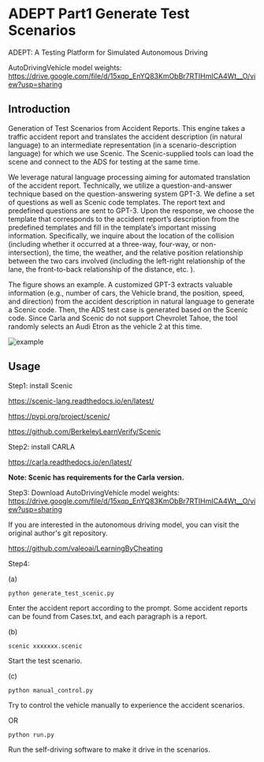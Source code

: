 # ADEPT Part1 Generate Test Scenarios
ADEPT: A Testing Platform for Simulated Autonomous Driving

AutoDrivingVehicle model weights:
https://drive.google.com/file/d/15xqp_EnYQ83KmObBr7RTIHmICA4Wt__O/view?usp=sharing

## Introduction

Generation of Test Scenarios from Accident Reports. This engine takes a traffic accident report and translates the accident description (in natural language) to an intermediate representation (in a scenario-description language) for which we use Scenic. The Scenic-supplied tools can load the scene and connect to the ADS for testing at the same time. 

We leverage natural language processing aiming for automated translation of the accident report. Technically, we utilize a question-and-answer technique based on the question-answering system GPT-3. We define a set of questions as well as Scenic code templates. The report text and predefined questions are sent to GPT-3. Upon the response, we choose the template that corresponds to the accident report’s description from the predefined templates and fill in the template’s important missing information. Specifically, we inquire about the location of the collision (including whether it occurred at a three-way, four-way, or non-intersection), the time, the weather, and the relative position relationship between the two cars involved (including the left-right relationship of the lane, the front-to-back relationship of the distance, etc. ).

The figure shows an example. A customized GPT-3 extracts valuable information (e.g., number of cars, the Vehicle brand, the position, speed, and direction) from the accident description in natural language to generate a Scenic code. Then, the ADS test case is generated based on the Scenic code. Since Carla and Scenic do not support Chevrolet Tahoe, the tool randomly selects an Audi Etron as the vehicle 2 at this time.

![example](figures\example.jpg)

## Usage

Step1: install Scenic

https://scenic-lang.readthedocs.io/en/latest/

https://pypi.org/project/scenic/

https://github.com/BerkeleyLearnVerify/Scenic



Step2: install CARLA

https://carla.readthedocs.io/en/latest/

**Note: Scenic has requirements for the Carla version.**



Step3: Download AutoDrivingVehicle model weights:
https://drive.google.com/file/d/15xqp_EnYQ83KmObBr7RTIHmICA4Wt__O/view?usp=sharing

If you are interested in the autonomous driving model, you can visit the original author's git repository.

https://github.com/valeoai/LearningByCheating



Step4:

(a)

```
python generate_test_scenic.py
```

Enter the accident report according to the prompt. Some accident reports can be found from Cases.txt, and each paragraph is a report.

(b)

```
scenic xxxxxxx.scenic
```

Start the test scenario.

(c)

```
python manual_control.py
```

Try to control the vehicle manually to experience the accident scenarios.

OR

```
python run.py
```

Run the self-driving software to make it drive in the scenarios.
